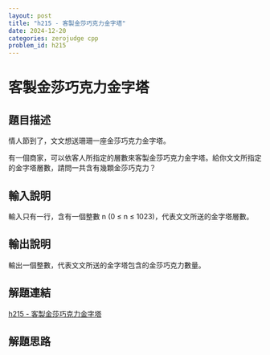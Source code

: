 ```yaml
---
layout: post
title: "h215 - 客製金莎巧克力金字塔"
date: 2024-12-20
categories: zerojudge cpp
problem_id: h215
---
```


# 客製金莎巧克力金字塔

## 題目描述

情人節到了，文文想送珊珊一座金莎巧克力金字塔。

有一個商家，可以依客人所指定的層數來客製金莎巧克力金字塔。給你文文所指定的金字塔層數，請問一共含有幾顆金莎巧克力？

## 輸入說明

輸入只有一行，含有一個整數 n (0 ≤ n ≤ 1023)，代表文文所送的金字塔層數。

## 輸出說明

輸出一個整數，代表文文所送的金字塔包含的金莎巧克力數量。

## 解題連結

[h215 - 客製金莎巧克力金字塔](https://zerojudge.tw/ShowProblem?problemid=h215)

## 解題思路

